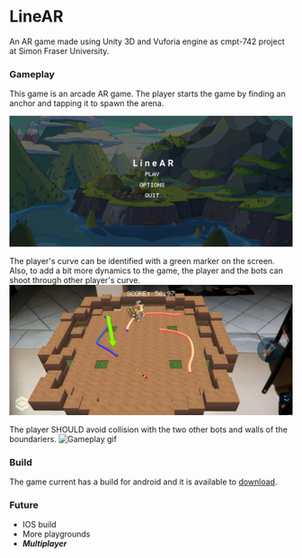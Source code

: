 # LineAR

An AR game made using Unity 3D and Vuforia engine as cmpt-742 project at Simon Fraser University.

### Gameplay

This game is an arcade AR game. The player starts the game by finding an anchor and tapping it to spawn the arena.

![Menu](./line-ar/Screenshot_20191215-230724.jpg)

The player's curve can be identified with a green marker on the screen.
Also, to add a bit more dynamics to the game, the player and the bots can shoot through other player's curve.
![Menu](./line-ar/Screenshot_20191215-231841.jpg)


The player SHOULD avoid collision with the two other bots and walls of the boundariers.
![Gameplay gif](./line-ar/line-ar-gameplay.gif)

### Build

The game current has a build for android and it is available to [download](https://drive.google.com/open?id=16jg8Q8EG6w5vxX0EHHvlRYqIpfesFqUS).

### Future 
 * IOS build
 * More playgrounds
 * ***Multiplayer***
